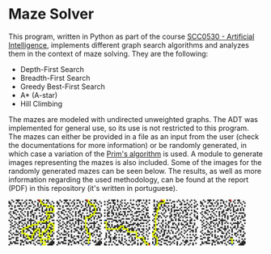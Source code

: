 # Maze Solver

This program, written in Python as part of the course [SCC0530 - Artificial Intelligence](https://uspdigital.usp.br/jupiterweb/obterDisciplina?nomdis=&sgldis=SCC0530), implements different graph search algorithms and analyzes them in the context of maze solving. They are the following:

  - Depth-First Search
  - Breadth-First Search
  - Greedy Best-First Search
  - A* (A-star)
  - Hill Climbing

The mazes are modeled with undirected unweighted graphs. The ADT was implemented for general use, so its use is not restricted to this program. The mazes can either be provided in a file as an input from the user (check the documentations for more information) or be randomly generated, in which case a variation of the [Prim's algorithm](https://en.wikipedia.org/wiki/Prim%27s_algorithm) is used. A module to generate images representing the mazes is also included. Some of the images for the randomly generated mazes can be seen below. The results, as well as more information regarding the used methodology, can be found at the report (PDF) in this repository (it's written in portuguese).

<img src="./out/random32x32_20-06-05-17-32-17/5_DFS.png" width="18%">    <img src="./out/random32x32_20-06-05-17-32-17/5_BFS.png" width="18%">    <img src="./out/random32x32_20-06-05-17-32-17/3_BestFirstSearch.png" width="18%">    <img src="./out/random32x32_20-06-05-17-32-17/4_A*.png" width="18%">    <img src="./out/random32x32_20-06-05-17-32-17/5_HillClimbing.png" width="18%">
